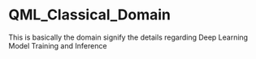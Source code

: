 # QML_Classical_Domain
This is basically the domain signify the details regarding Deep Learning Model Training and Inference
